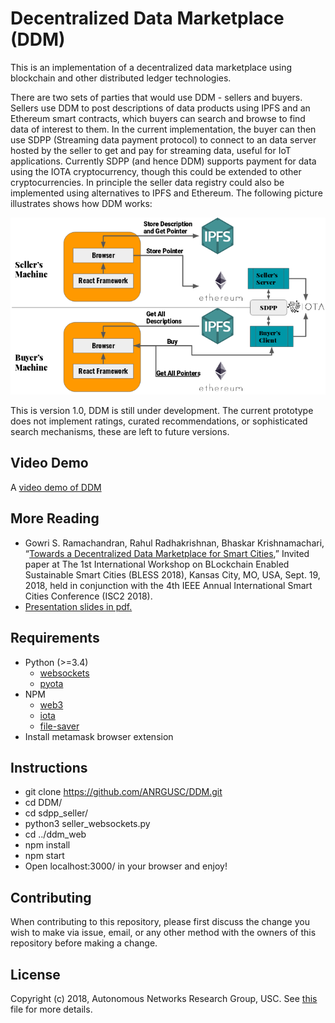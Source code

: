# Decentralized Data Marketplace (DDM)

This is an implementation of a decentralized data marketplace using blockchain and other distributed ledger technologies.

There are two sets of parties that would use DDM - sellers and buyers. Sellers use DDM to post descriptions of data products using IPFS and an Ethereum smart contracts, which buyers can search and browse to find data of interest to them. In the current implementation, the buyer can then use SDPP (Streaming data payment protocol) to connect to an data server hosted by the seller to get and pay for streaming data, useful for IoT applications. Currently SDPP (and hence DDM) supports payment for data using the IOTA cryptocurrency, though this could be extended to other cryptocurrencies. In principle the seller data registry could also be implemented using alternatives to IPFS and Ethereum. The following picture illustrates shows how DDM works: 

![DDM architecture illustration](https://raw.githubusercontent.com/ANRGUSC/DDM/master/documents/DDM_architecture.png?token=ATzSjrIar8iUxdPSGEvcGN4Gghhg_nLyks5bqpLZwA%3D%3D)

This is version 1.0, DDM is still under development. The current prototype does not implement ratings, curated recommendations, or sophisticated search mechanisms, these are left to future versions.

## Video Demo
A [video demo of DDM](https://www.youtube.com/watch?v=W2hnUdX-yDk?cc_load_policy=1)

## More Reading
* Gowri S. Ramachandran, Rahul Radhakrishnan, Bhaskar Krishnamachari, “[Towards a Decentralized Data Marketplace for Smart Cities](https://github.com/ANRGUSC/DDM/blob/master/documents/ddm.pdf),” Invited paper at The 1st International Workshop on BLockchain Enabled Sustainable Smart Cities (BLESS 2018), Kansas City, MO, USA, Sept. 19, 2018, held in conjunction with the 4th IEEE Annual International Smart Cities Conference (ISC2 2018).  
* [Presentation slides in pdf.](https://github.com/ANRGUSC/DDM/blob/master/documents/ddm_slides.pdf)

## Requirements
* Python (>=3.4)
    * [websockets](https://websockets.readthedocs.io/en/stable/intro.html)
    * [pyota](https://github.com/iotaledger/iota.lib.py)
* NPM
    * [web3](https://github.com/ethereum/web3.js/)
    * [iota](https://github.com/iotaledger/iota.js)
    * [file-saver](https://www.npmjs.com/package/file-saver)
* Install metamask browser extension

## Instructions
- git clone https://github.com/ANRGUSC/DDM.git
- cd DDM/
- cd sdpp_seller/
- python3 seller_websockets.py
- cd ../ddm_web
- npm install
- npm start
- Open localhost:3000/ in your browser and enjoy! 

## Contributing
When contributing to this repository, please first discuss the change you wish to make via issue, email, or any other method with the owners of this repository before making a change.

## License
Copyright (c) 2018, Autonomous Networks Research Group, USC. See [this](https://github.com/ANRGUSC/DDM/blob/master/LICENSE.txt) file for more details.
